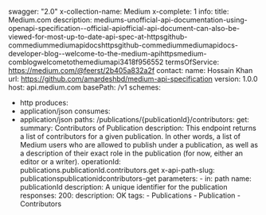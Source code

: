 swagger: "2.0"
x-collection-name: Medium
x-complete: 1
info:
  title: Medium.com
  description: mediums-unofficial-api-documentation-using-openapi-specification--official-apiofficial-api-document-can-also-be-viewed-for-most-up-to-date-api-spec-at-httpsgithub-commediummediumapidocshttpsgithub-commediummediumapidocs-developer-blog--welcome-to-the-medium-apihttpsmedium-comblogwelcometothemediumapi3418f956552
  termsOfService: https://medium.com/@feerst/2b405a832a2f
  contact:
    name: Hossain Khan
    url: https://github.com/amardeshbd/medium-api-specification
  version: 1.0.0
host: api.medium.com
basePath: /v1
schemes:
- http
produces:
- application/json
consumes:
- application/json
paths:
  /publications/{publicationId}/contributors:
    get:
      summary: Contributors of Publication
      description: This endpoint returns a list of contributors for a given publication.
        In other words, a list of Medium users who are allowed to publish under a
        publication, as well as a description of their exact role in the publication
        (for now, either an editor or a writer).
      operationId: publications.publicationId.contributors.get
      x-api-path-slug: publicationspublicationidcontributors-get
      parameters:
      - in: path
        name: publicationId
        description: A unique identifier for the publication
      responses:
        200:
          description: OK
      tags:
      - Publications
      - Publication
      - Contributors
